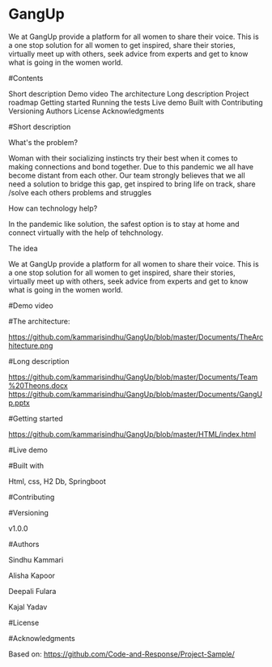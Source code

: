# GangUp

We at GangUp provide a platform for all women to share their voice. This is a one stop solution for all women to get inspired, share their stories, virtually meet up with others, seek advice from experts and get to know what is going in the women world. 

#Contents

Short description
Demo video
The architecture
Long description
Project roadmap
Getting started
Running the tests
Live demo
Built with
Contributing
Versioning
Authors
License
Acknowledgments

#Short description

What's the problem?

Woman with their socializing instincts try their best when it comes to making connections and bond together.
Due to this pandemic we all have become distant from each other.
Our team strongly believes that we all need a solution to bridge this gap, get inspired to bring life on track, share /solve each others problems and struggles

How can technology help?

In the pandemic like solution, the safest option is to stay at home and connect virtually with the help of tehchnology.

The idea

We at GangUp provide a platform for all women to share their voice. This is a one stop solution for all women to get inspired, share their stories, virtually meet up with others, seek advice from experts and get to know what is going in the women world. 

#Demo video



#The architecture:

https://github.com/kammarisindhu/GangUp/blob/master/Documents/TheArchitecture.png

#Long description

https://github.com/kammarisindhu/GangUp/blob/master/Documents/Team%20Theons.docx
https://github.com/kammarisindhu/GangUp/blob/master/Documents/GangUp.pptx



#Getting started

https://github.com/kammarisindhu/GangUp/blob/master/HTML/index.html


#Live demo

#Built with

Html, css, H2 Db, Springboot

#Contributing

#Versioning

v1.0.0

#Authors

Sindhu Kammari

Alisha Kapoor

Deepali Fulara

Kajal Yadav

#License

#Acknowledgments

Based on: https://github.com/Code-and-Response/Project-Sample/

